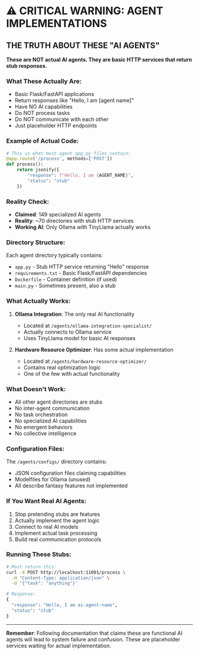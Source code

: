# ⚠️ CRITICAL WARNING: AGENT IMPLEMENTATIONS

## THE TRUTH ABOUT THESE "AI AGENTS"

**These are NOT actual AI agents. They are basic HTTP services that return stub responses.**

### What These Actually Are:
- Basic Flask/FastAPI applications
- Return responses like "Hello, I am [agent name]"  
- Have NO AI capabilities
- Do NOT process tasks
- Do NOT communicate with each other
- Just placeholder HTTP endpoints

### Example of Actual Code:
```python
# This is what most agent app.py files contain:
@app.route('/process', methods=['POST'])
def process():
    return jsonify({
        "response": f"Hello, I am {AGENT_NAME}",
        "status": "stub"
    })
```

### Reality Check:
- **Claimed**: 149 specialized AI agents
- **Reality**: ~70 directories with stub HTTP services
- **Working AI**: Only Ollama with TinyLlama actually works

### Directory Structure:
Each agent directory typically contains:
- `app.py` - Stub HTTP service returning "Hello" response
- `requirements.txt` - Basic Flask/FastAPI dependencies
- `Dockerfile` - Container definition (if used)
- `main.py` - Sometimes present, also a stub

### What Actually Works:
1. **Ollama Integration**: The only real AI functionality
   - Located at `/agents/ollama-integration-specialist/`
   - Actually connects to Ollama service
   - Uses TinyLlama model for basic AI responses

2. **Hardware Resource Optimizer**: Has some actual implementation
   - Located at `/agents/hardware-resource-optimizer/`
   - Contains real optimization logic
   - One of the few with actual functionality

### What Doesn't Work:
- All other agent directories are stubs
- No inter-agent communication
- No task orchestration
- No specialized AI capabilities
- No emergent behaviors
- No collective intelligence

### Configuration Files:
The `/agents/configs/` directory contains:
- JSON configuration files claiming capabilities
- Modelfiles for Ollama (unused)
- All describe fantasy features not implemented

### If You Want Real AI Agents:
1. Stop pretending stubs are features
2. Actually implement the agent logic
3. Connect to real AI models
4. Implement actual task processing
5. Build real communication protocols

### Running These Stubs:
```bash
# Most return this:
curl -X POST http://localhost:11001/process \
  -H "Content-Type: application/json" \
  -d '{"task": "anything"}'

# Response:
{
  "response": "Hello, I am ai-agent-name",
  "status": "stub"
}
```

---

**Remember**: Following documentation that claims these are functional AI agents will lead to system failure and confusion. These are placeholder services waiting for actual implementation.